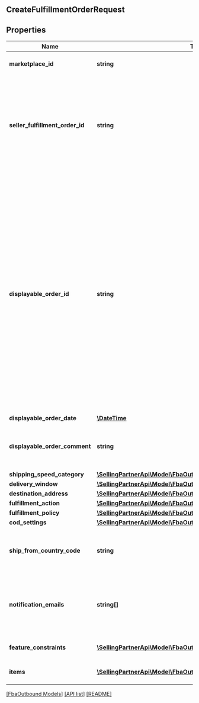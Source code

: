 ## CreateFulfillmentOrderRequest

## Properties

Name | Type | Description | Notes
------------ | ------------- | ------------- | -------------
**marketplace_id** | **string** | The marketplace the fulfillment order is placed against. | [optional]
**seller_fulfillment_order_id** | **string** | A fulfillment order identifier that the seller creates to track their fulfillment order. The SellerFulfillmentOrderId must be unique for each fulfillment order that a seller creates. If the seller&#39;s system already creates unique order identifiers, then these might be good values for them to use. |
**displayable_order_id** | **string** | A fulfillment order identifier that the seller creates. This value displays as the order identifier in recipient-facing materials such as the outbound shipment packing slip. The value of DisplayableOrderId should match the order identifier that the seller provides to the recipient. The seller can use the SellerFulfillmentOrderId for this value or they can specify an alternate value if they want the recipient to reference an alternate order identifier.  The value must be an alpha-numeric or ISO 8859-1 compliant string from one to 40 characters in length. Cannot contain two spaces in a row. Leading and trailing white space is removed. |
**displayable_order_date** | [**\DateTime**](\DateTime.md) |  |
**displayable_order_comment** | **string** | Order-specific text that appears in recipient-facing materials such as the outbound shipment packing slip. |
**shipping_speed_category** | [**\SellingPartnerApi\Model\FbaOutbound\ShippingSpeedCategory**](ShippingSpeedCategory.md) |  |
**delivery_window** | [**\SellingPartnerApi\Model\FbaOutbound\DeliveryWindow**](DeliveryWindow.md) |  | [optional]
**destination_address** | [**\SellingPartnerApi\Model\FbaOutbound\Address**](Address.md) |  |
**fulfillment_action** | [**\SellingPartnerApi\Model\FbaOutbound\FulfillmentAction**](FulfillmentAction.md) |  | [optional]
**fulfillment_policy** | [**\SellingPartnerApi\Model\FbaOutbound\FulfillmentPolicy**](FulfillmentPolicy.md) |  | [optional]
**cod_settings** | [**\SellingPartnerApi\Model\FbaOutbound\CODSettings**](CODSettings.md) |  | [optional]
**ship_from_country_code** | **string** | The two-character country code for the country from which the fulfillment order ships. Must be in ISO 3166-1 alpha-2 format. | [optional]
**notification_emails** | **string[]** | A list of email addresses that the seller provides that are used by Amazon to send ship-complete notifications to recipients on behalf of the seller. | [optional]
**feature_constraints** | [**\SellingPartnerApi\Model\FbaOutbound\FeatureSettings[]**](FeatureSettings.md) | A list of features and their fulfillment policies to apply to the order. | [optional]
**items** | [**\SellingPartnerApi\Model\FbaOutbound\CreateFulfillmentOrderItem[]**](CreateFulfillmentOrderItem.md) | An array of item information for creating a fulfillment order. |

[[FbaOutbound Models]](../) [[API list]](../../Api) [[README]](../../../README.md)
